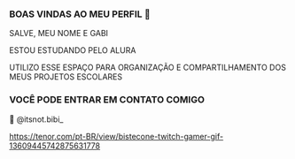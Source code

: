 ### BOAS VINDAS AO MEU PERFIL 👋

SALVE, MEU NOME E GABI 

ESTOU ESTUDANDO PELO ALURA

UTILIZO ESSE ESPAÇO PARA ORGANIZAÇÃO E COMPARTILHAMENTO DOS MEUS PROJETOS ESCOLARES

### VOCÊ PODE ENTRAR EM CONTATO COMIGO

📱 @itsnot.bibi_

https://tenor.com/pt-BR/view/bistecone-twitch-gamer-gif-13609445742875631778
